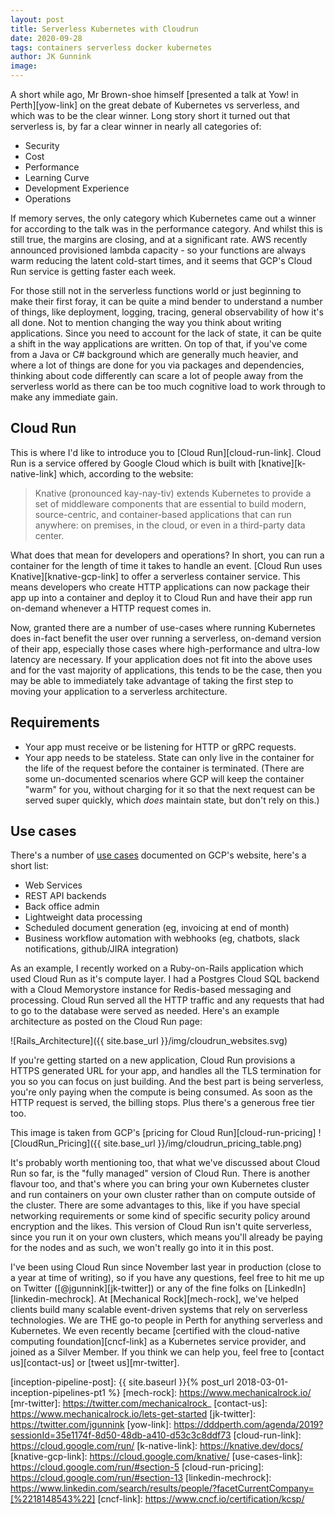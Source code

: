 ```yaml
---
layout: post
title: Serverless Kubernetes with Cloudrun
date: 2020-09-28
tags: containers serverless docker kubernetes
author: JK Gunnink
image:
---
```


A short while ago, Mr Brown-shoe himself [presented a talk at Yow! in Perth][yow-link] on the great debate of Kubernetes
vs serverless, and which was to be the clear winner. Long story short it turned out that serverless is, by far a clear
winner in nearly all categories of:

- Security
- Cost
- Performance
- Learning Curve
- Development Experience
- Operations

If memory serves, the only category which Kubernetes came out a winner for according to the talk was in the performance
category. And whilst this is still true, the margins are closing, and at a significant rate. AWS recently announced
provisioned lambda capacity - so your functions are always warm reducing the latent cold-start times, and it seems that
GCP's Cloud Run service is getting faster each week.

For those still not in the serverless functions world or just beginning to make their first foray, it can be quite a
mind bender to understand a number of things, like deployment, logging, tracing, general observability of how it's all
done. Not to mention changing the way you think about writing applications. Since you need to account for the lack of
state, it can be quite a shift in the way applications are written. On top of that, if you've come from a Java or C#
background which are generally much heavier, and where a lot of things are done for you via packages and dependencies,
thinking about code differently can scare a lot of people away from the serverless world as there can be too much
cognitive load to work through to make any immediate gain.

## Cloud Run

This is where I'd like to introduce you to [Cloud Run][cloud-run-link]. Cloud Run is a service offered by Google Cloud
which is built with [knative][k-native-link] which, according to the website:

> Knative (pronounced kay-nay-tiv) extends Kubernetes to provide a set of middleware components that are essential to
> build modern, source-centric, and container-based applications that can run anywhere: on premises, in the cloud, or
> even in a third-party data center.

What does that mean for developers and operations? In short, you can run a container for the length of time it takes to
handle an event. [Cloud Run uses Knative][knative-gcp-link] to offer a serverless container service. This means
developers who create HTTP applications can now package their app up into a container and deploy it to Cloud Run and
have their app run on-demand whenever a HTTP request comes in.

Now, granted there are a number of use-cases where running Kubernetes does in-fact benefit the user over running a
serverless, on-demand version of their app, especially those cases where high-performance and ultra-low latency are
necessary. If your application does not fit into the above uses and for the vast majority of applications, this tends to
be the case, then you may be able to immediately take advantage of taking the first step to moving your application to a
serverless architecture.

## Requirements

- Your app must receive or be listening for HTTP or gRPC requests.
- Your app needs to be stateless. State can only live in the container for the life of the request before the container
  is terminated. (There are some un-documented scenarios where GCP will keep the container "warm" for you, without
  charging for it so that the next request can be served super quickly, which _does_ maintain state, but don't rely on
  this.)

## Use cases

There's a number of [use cases](use-cases-link) documented on GCP's website, here's a short list:

- Web Services
- REST API backends
- Back office admin
- Lightweight data processing
- Scheduled document generation (eg, invoicing at end of month)
- Business workflow automation with webhooks (eg, chatbots, slack notifications, github/JIRA integration)

As an example, I recently worked on a Ruby-on-Rails application which used Cloud Run as it's compute layer. I had a
Postgres Cloud SQL backend with a Cloud Memorystore instance for Redis-based messaging and processing. Cloud Run served
all the HTTP traffic and any requests that had to go to the database were served as needed. Here's an example
architecture as posted on the Cloud Run page:

![Rails_Architecture]({{ site.base_url }}/img/cloudrun_websites.svg)

If you're getting started on a new application, Cloud Run provisions a HTTPS generated URL for your app, and handles all
the TLS termination for you so you can focus on just building. And the best part is being serverless, you're only paying
when the compute is being consumed. As soon as the HTTP request is served, the billing stops. Plus there's a generous
free tier too.

This image is taken from GCP's [pricing for Cloud Run][cloud-run-pricing]
![CloudRun_Pricing]({{ site.base_url }}/img/cloudrun_pricing_table.png)

It's probably worth mentioning too, that what we've discussed about Cloud Run so far, is the "fully managed" version of
Cloud Run. There is another flavour too, and that's where you can bring your own Kubernetes cluster and run containers
on your own cluster rather than on compute outside of the cluster. There are some advantages to this, like if you have
special networking requirements or some kind of specific security policy around encryption and the likes. This version
of Cloud Run isn't quite serverless, since you run it on your own clusters, which means you'll already be paying for the
nodes and as such, we won't really go into it in this post.

I've been using Cloud Run since November last year in production (close to a year at time of writing), so if you have
any questions, feel free to hit me up on Twitter ([@jgunnink][jk-twitter]) or any of the fine folks on
[LinkedIn][linkedin-mechrock]. At [Mechanical Rock][mech-rock], we've helped clients build many scalable event-driven
systems that rely on serverless technologies. We are THE go-to people in Perth for anything serverless and Kubernetes.
We even recently became [certified with the cloud-native computing foundation][cncf-link] as a Kubernetes service
provider, and joined as a Silver Member. If you think we can help you, feel free to [contact us][contact-us] or
[tweet us][mr-twitter].

[inception-pipeline-post]: {{ site.baseurl }}{% post_url 2018-03-01-inception-pipelines-pt1 %}
[mech-rock]: https://www.mechanicalrock.io/
[mr-twitter]: https://twitter.com/mechanicalrock_
[contact-us]: https://www.mechanicalrock.io/lets-get-started
[jk-twitter]: https://twitter.com/jgunnink
[yow-link]: https://dddperth.com/agenda/2019?sessionId=35e1174f-8d50-48db-a410-d53c3c8ddf73
[cloud-run-link]: https://cloud.google.com/run/
[k-native-link]: https://knative.dev/docs/
[knative-gcp-link]: https://cloud.google.com/knative/
[use-cases-link]: https://cloud.google.com/run/#section-5
[cloud-run-pricing]: https://cloud.google.com/run/#section-13
[linkedin-mechrock]: https://www.linkedin.com/search/results/people/?facetCurrentCompany=[%2218148543%22]
[cncf-link]: https://www.cncf.io/certification/kcsp/
